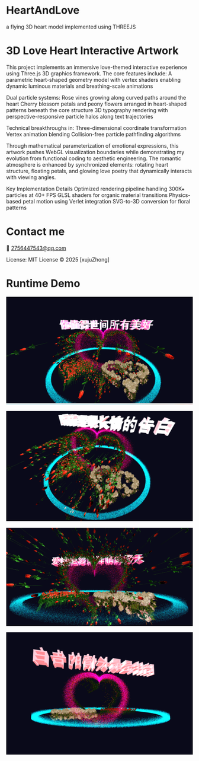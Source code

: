 # HeartAndLove
a flying  3D heart  model   implemented  using  THREEJS  

# 3D Love Heart Interactive Artwork

  This project implements an immersive love-themed interactive experience using Three.js 3D graphics framework. The core features include:
A parametric heart-shaped geometry model with vertex shaders enabling dynamic luminous materials and breathing-scale animations

Dual particle systems:
Rose vines growing along curved paths around the heart
Cherry blossom petals and peony flowers arranged in heart-shaped patterns beneath the core structure
3D typography rendering with perspective-responsive particle halos along text trajectories

Technical breakthroughs in:
Three-dimensional coordinate transformation
Vertex animation blending
Collision-free particle pathfinding algorithms

Through mathematical parameterization of emotional expressions, this artwork pushes WebGL visualization boundaries while demonstrating my evolution from functional coding to aesthetic engineering. The romantic atmosphere is enhanced by synchronized elements: rotating heart structure, floating petals, and glowing love poetry that dynamically interacts with viewing angles.

Key Implementation Details
Optimized rendering pipeline handling 300K+ particles at 40+ FPS
GLSL shaders for organic material transitions
Physics-based petal motion using Verlet integration
SVG-to-3D conversion for floral patterns

# Contact me 
📧 2756447543@qq.com

License: MIT License © 2025 [xujuZhong]

# Runtime Demo

![image](screen_snap.png)

![image](screen_snap2.png)

![image](screen_snap3.png)

![image](screen_snap4.png)
